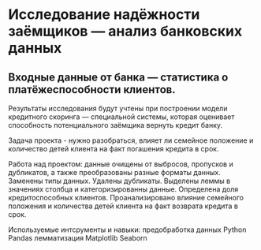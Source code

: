 # Исследование надёжности заёмщиков — анализ банковских данных

## Входные данные от банка — статистика о платёжеспособности клиентов.
Результаты исследования будут учтены при построении модели кредитного скоринга — специальной системы, которая оценивает способность потенциального заёмщика вернуть кредит банку.

Задача проекта -  нужно разобраться, влияет ли семейное положение и количество детей клиента на факт погашения кредита в срок.

Работа над проектом: данные очищены от выбросов, пропусков и дубликатов, а также преобразованы разные форматы данных. Заменены типы данных. Удалены дубликаты. Выделены леммы в значениях столбца и категоризированны данные.
Определена доля кредитоспособных клиентов.
Проанализировано влияние семейного положения и количества детей клиента на факт возврата кредита в срок. 

Используемые интсрументы и навыки:
предобработка данных
Python
Pandas
лемматизация
Matplotlib
Seaborn

